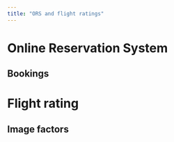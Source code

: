 ```yaml
---
title: "ORS and flight ratings"
---
```



# Online Reservation System

## Bookings


# Flight rating

## Image factors

